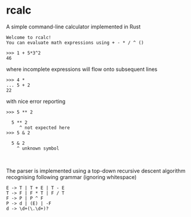 # rcalc

A simple command-line calculator implemented in Rust
```
Welcome to rcalc!
You can evaluate math expressions using + - * / ^ ()

>>> 1 + 5*3^2
46
```

where incomplete expressions will flow onto subsequent lines
```
>>> 4 * 
... 5 + 2
22
```

with nice error reporting
```
>>> 5 ** 2

  5 ** 2
     ^ not expected here
>>> 5 & 2

  5 & 2
    ^ unknown symbol
```

<br/>

The parser is implemented using a top-down recursive descent algorithm recognising following 
grammar (ignoring whitespace)
```
E -> T | T + E | T - E
T -> F | F * T | F / T
F -> P | P ^ F
P -> d | (E) | -F
d -> \d+(\.\d+)?
```